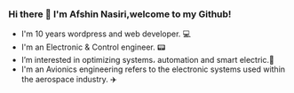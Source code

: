 ### Hi there 👋 I'm Afshin Nasiri,welcome to my Github!
- I'm 10 years wordpress and web developer. 💻
- I'm an Electronic & Control engineer. 📟
- I’m interested in optimizing systems، automation and smart electric.🔌
- I'm an Avionics engineering refers to the electronic systems used within the aerospace industry. ✈️ 

<!--
**afshinnasiri/afshinnasiri** is a ✨ _special_ ✨ repository because its `README.md` (this file) appears on your GitHub profile.

Here are some ideas to get you started:

- 🔭 I’m currently working on ...
- 🌱 I’m currently learning ...
- 👯 I’m looking to collaborate on ...
- 🤔 I’m looking for help with ...
- 💬 Ask me about ...
- 📫 How to reach me: ...
- 😄 Pronouns: ...
- ⚡ Fun fact: ...
-->
